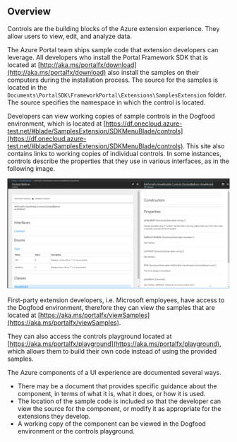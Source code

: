 
<a name="overview"></a>
## Overview

Controls are the building blocks of the Azure extension experience. They allow users to view, edit, and analyze data.

The Azure Portal team ships sample code that extension developers can leverage. All developers who install the Portal Framework SDK that is located at [http://aka.ms/portalfx/download](http://aka.ms/portalfx/download) also install the samples on their computers during the installation process. The source for the samples is located in the `Documents\PortalSDK\FrameworkPortal\Extensions\SamplesExtension` folder. The source specifies the namespace in which the control is located. 

Developers can view working copies of  sample controls in the Dogfood environment, which is located at [https://df.onecloud.azure-test.net/#blade/SamplesExtension/SDKMenuBlade/controls](https://df.onecloud.azure-test.net/#blade/SamplesExtension/SDKMenuBlade/controls). This site also contains links to working copies of individual controls. In some instances, controls describe the properties that they use in various interfaces, as in the following image.

![alt-text](../media/portalfx-controls/controlProperties.png "Property for Filterable Grid Extensions Options Interface")

First-party extension developers, i.e. Microsoft employees, have access to the Dogfood environment, therefore they can view the samples that are located at [https://aka.ms/portalfx/viewSamples](https://aka.ms/portalfx/viewSamples).

They can also access the controls playground located at [https://aka.ms/portalfx/playground](https://aka.ms/portalfx/playground), which allows them to build their own code instead of using the provided samples.

The Azure components of a UI experience are documented several ways. 
* There may be a document that provides specific guidance about the component, in terms of what it is, what it does, or how it is used. 
* The location of the sample code is included so that the developer can view the source for the component, or modify it as appropriate for the extensions they develop.  
* A working copy of the component can be viewed in the Dogfood environment or the controls playground.
